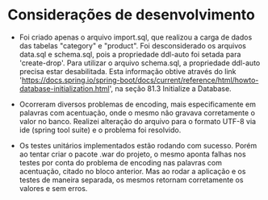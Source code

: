 # Considerações de desenvolvimento

* Foi criado apenas o arquivo import.sql, que realizou a carga de dados das tabelas "category" e "product". Foi desconsiderado os arquivos data.sql e schema.sql, pois a propriedade ddl-auto foi setada para 'create-drop'. Para utilizar o arquivo schema.sql, a propriedade ddl-auto precisa estar desabilitada. Esta informação obtive através do link 'https://docs.spring.io/spring-boot/docs/current/reference/html/howto-database-initialization.html', na seção 81.3 Initialize a Database.

* Ocorreram diversos problemas de encoding, mais especificamente em palavras com acentuação, onde o mesmo não gravava corretamente o valor no banco. Realizei alteração do arquivo para o formato UTF-8 via ide (spring tool suite) e o problema foi resolvido.

* Os testes unitários implementados estão rodando com sucesso. Porém ao tentar criar o pacote .war do projeto, o mesmo aponta falhas nos testes por conta do problema de encoding nas palavras com acentuação, citado no bloco anterior. Mas ao rodar a aplicação e os testes de maneira separada, os mesmos retornam corretamente os valores e sem erros.
